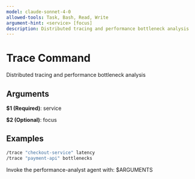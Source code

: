 ```yaml
---
model: claude-sonnet-4-0
allowed-tools: Task, Bash, Read, Write
argument-hint: <service> [focus]
description: Distributed tracing and performance bottleneck analysis
---
```


# Trace Command

Distributed tracing and performance bottleneck analysis

## Arguments

**$1 (Required)**: service

**$2 (Optional)**: focus

## Examples

```bash
/trace "checkout-service" latency
/trace "payment-api" bottlenecks
```

Invoke the performance-analyst agent with: $ARGUMENTS
